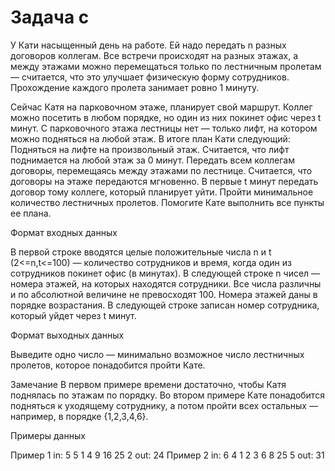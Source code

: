 <!-- RUSSIAN -->
# Задача c

У Кати насыщенный день на работе. Ей надо передать n разных договоров коллегам. Все встречи происходят на разных этажах, а между этажами можно перемещаться только по лестничным пролетам — считается, что это улучшает физическую форму сотрудников.
Прохождение каждого пролета занимает ровно 1 минуту.

Сейчас Катя на парковочном этаже, планирует свой маршрут. Коллег можно посетить в любом порядке, но один из них покинет офис через t минут. С парковочного этажа лестницы нет — только лифт, на котором можно подняться на любой этаж.
В итоге план Кати следующий:
Подняться на лифте на произвольный этаж. Считается, что лифт поднимается на любой этаж за 0 минут.
Передать всем коллегам договоры, перемещаясь между этажами по лестнице. Считается, что договоры на этаже передаются мгновенно.
В первые t минут передать договор тому коллеге, который планирует уйти.
Пройти минимальное количество лестничных пролетов.
Помогите Кате выполнить все пункты ее плана.

Формат входных данных

В первой строке вводятся целые положительные числа n и t (2<=n,t<=100) — количество сотрудников и время, когда один из сотрудников покинет офис (в минутах). В следующей строке n чисел — номера этажей, на которых находятся сотрудники. Все числа различны и по абсолютной величине не превосходят 100. Номера этажей даны в порядке возрастания. В следующей строке записан номер сотрудника, который уйдет через t минут.

Формат выходных данных

Выведите одно число — минимально возможное число лестничных пролетов, которое понадобится пройти Кате.

Замечание
В первом примере времени достаточно, чтобы Катя поднялась по этажам по порядку.
Во втором примере Кате понадобится подняться к уходящему сотруднику, а потом пройти всех остальных — например, в порядке {1,2,3,4,6}.

Примеры данных

Пример 1
in:
5 5
1 4 9 16 25
2
out:
24
Пример 2
in:
6 4
1 2 3 6 8 25
5
out:
31
